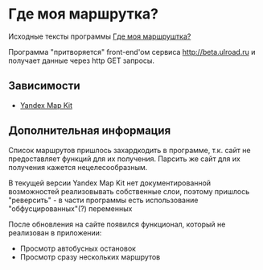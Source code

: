 Где моя маршрутка?
===============
Исходные тексты программы [Где моя маршруштка?][1]

Программа "притворяется" front-end'ом сервиса http://beta.ulroad.ru и получает данные через http GET запросы.

Зависимости
-------------
   * [Yandex Map Kit][2]

Дополнительная информация
---------------------------
Список маршрутов пришлось захардкодить в программе, т.к. сайт не предоставляет функций для их получения. Парсить же сайт для их получения кажется нецелесообразным.

В текущей версии Yandex Map Kit нет документированной возможностей реализовывать собственные слои, поэтому пришлось "реверсить" - в части программы есть использование "обфусцированных"(?) переменных

После обновления на сайте появился функционал, который не реализован в приложении:

   * Просмотр автобусных остановок
   * Просмотр сразу нескольких маршрутов


[1]: http://play.google.com/store/apps/details?id=com.ursinepaw.publictransport
[2]: http://github.com/yandexmobile/yandexmapkit-android